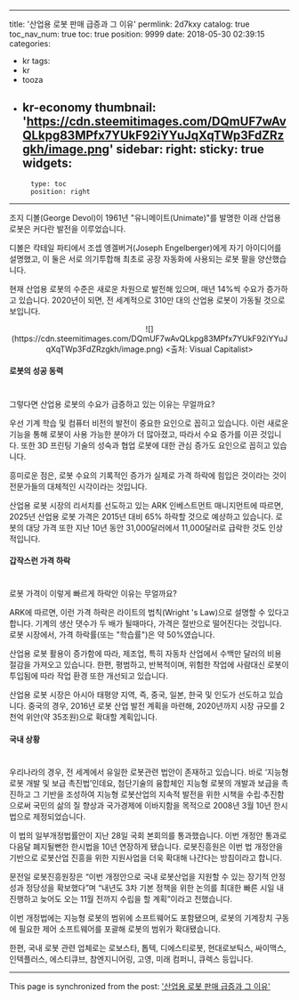 
---
title: '산업용 로봇 판매 급증과 그 이유'
permlink: 2d7kxy
catalog: true
toc_nav_num: true
toc: true
position: 9999
date: 2018-05-30 02:39:15
categories:
- kr
tags:
- kr
- tooza
- kr-economy
thumbnail: 'https://cdn.steemitimages.com/DQmUF7wAvQLkpg83MPfx7YUkF92iYYuJqXqTWp3FdZRzgkh/image.png'
sidebar:
    right:
        sticky: true
widgets:
    -
        type: toc
        position: right
---


조지 디볼(George Devol)이 1961년 "유니메이트(Unimate)"를 발명한 이래 산업용 로봇은 커다란 발전을 이루었습니다. 

디볼은 칵테일 파티에서 조셉 엥겔버거(Joseph Engelberger)에게 자기 아이디어를 설명했고, 이 둘은 서로 의기투합해 최초로 공장 자동화에 사용되는 로봇 팔을 양산했습니다. 

현재 산업용 로봇의 수준은 새로운 차원으로 발전해 있으며, 매년 14%씩 수요가 증가하고 있습니다. 2020년이 되면, 전 세계적으로 310만 대의 산업용 로봇이 가동될 것으로 보입니다. 

<center>
![](https://cdn.steemitimages.com/DQmUF7wAvQLkpg83MPfx7YUkF92iYYuJqXqTWp3FdZRzgkh/image.png)
<출처: Visual Capitalist>
</center>

#### 로봇의 성공 동력
#
그렇다면 산업용 로봇의 수요가 급증하고 있는 이유는 무얼까요?

우선 기계 학습 및 컴퓨터 비전의 발전이 중요한 요인으로 꼽히고 있습니다. 이런 새로운 기능을 통해 로봇이 사용 가능한 분야가 더 많아졌고, 따라서 수요 증가를 이끈 것입니다.  또한 3D 프린팅 기술의 성숙과 협업 로봇에 대한 관심 증가도 요인으로 꼽히고 있습니다. 

흥미로운 점은, 로봇 수요의 기록적인 증가가 실제로 가격 하락에 힘입은 것이라는 것이 전문가들의 대체적인 시각이라는 것입니다.

산업용 로봇 시장의 리서치를 선도하고 있는 ARK 인베스트먼트 매니지먼트에 따르면, 2025년 산업용 로봇 가격은 2015년 대비 65% 하락할 것으로 예상하고 있습니다. 로봇의 대당 가격 또한 지난 10년 동안 31,000달러에서 11,000달러로 급락한 것도 인상적입니다. 

#### 갑작스런 가격 하락
#
로봇 가격이 이렇게 빠르게 하락안 이유는 무얼까요?

ARK에 따르면, 이런 가격 하락은 라이트의 법칙(Wright 's Law)으로 설명할 수 있다고 합니다. 기계의 생산 댓수가 두 배가 될때마다, 가격은 절반으로 떨어진다는 것입니다. 로봇 시장에서, 가격 하락률(또는 "학습률")은 약 50%였습니다.

산업용 로봇 활용이 증가함에 따라, 제조업, 특히 자동차 산업에서 수백만 달러의 비용 절감을 가져오고 있습니다. 한편, 평범하고, 반복적이며, 위험한 작업에 사람대신 로봇이 투입됨에 따라 작업 환경 또한 개선되고 있습니다.

산업용 로봇 시장은 아시아 태평양 지역, 즉, 중국, 일본, 한국 및 인도가 선도하고 있습니다.  중국의 경우, 2016년 로봇 산업 발전 계획을 마련해, 2020년까지 시장 규모를 2천억 위안(약 35조원)으로 확대할 계획입니다. 

#### 국내 상황
#
우리나라의 경우, 전 세계에서 유일한 로봇관련 법안이 존재하고 있습니다. 바로 ‘지능형 로봇 개발 및 보급 촉진법’인데요, 첨단기술의 융합체인 지능형 로봇의 개발과 보급을 촉진하고 그 기반을 조성하여 지능형 로봇산업의 지속적 발전을 위한 시책을 수립·추진함으로써 국민의 삶의 질 향상과 국가경제에 이바지함을 목적으로 2008년 3월 10년 한시법으로 제정되었습니다. 

이 법의  일부개정법률안이 지난 28일 국회 본회의를 통과했습니다. 이번 개정안 통과로 다음달 폐지될뻔한 한시법을 10년 연장하게 됐습니다. 로봇진흥원은 이번 법 개정안을 기반으로 로봇산업 진흥을 위한 지원사업을 더욱 확대해 나간다는 방침이라고 합니다.
 
문전일 로봇진흥원장은 “이번 개정안으로 국내 로봇산업을 지원할 수 있는 장기적 안정성과 정당성을 확보했다”며 “내년도 3차 기본 정책을 위한 논의를 최대한 빠른 시일 내 진행하고 늦어도 오는 11월 전까지 수립을 할 계획”이라고 전했습니다.

이번 개정법에는 지능형 로봇의 범위에 소프트웨어도 포함됐으며, 로봇의 기계장치 구동에 필요한 제어 소프트웨어를 포괄해 로봇의 범위가 확대됐습니다.

한편, 국내 로봇 관련 업체로는 로보스타, 톱텍, 디에스티로봇, 현대로보틱스, 싸이맥스, 인텍플러스, 에스티큐브, 참엔지니어링, 고영, 미래 컴퍼니, 큐렉스 등입니다.

- - -

This page is synchronized from the post: ['산업용 로봇 판매 급증과 그 이유'](https://steemit.com/@pius.pius/2d7kxy)
